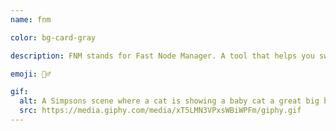 ```yaml
---
name: fnm

color: bg-card-gray

description: FNM stands for Fast Node Manager. A tool that helps you switch between different versions of Node.js.

emoji: 👯‍♂️

gif:
  alt: A Simpsons scene where a cat is showing a baby cat a great big ball of yarn.
  src: https://media.giphy.com/media/xT5LMN3VPxsWBiWPFm/giphy.gif
---
```

